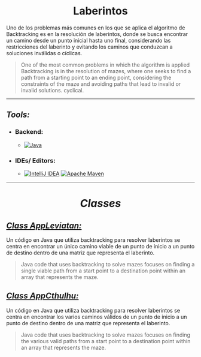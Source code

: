 <h1 align="center">  Laberintos </h1>
Uno de los problemas más comunes en los que se aplica el algoritmo de 
Backtracking es en la resolución de laberintos, donde se busca encontrar 
un camino desde un punto inicial hasta uno final, considerando las restricciones 
del laberinto y evitando los caminos que conduzcan a soluciones inválidas o 
cíclicas.

>One of the most common problems in which the algorithm is applied
Backtracking is in the resolution of mazes, where one seeks to find
a path from a starting point to an ending point, considering the constraints
of the maze and avoiding paths that lead to invalid or invalid solutions.
cyclical.


---

## _Tools:_

- <H3> Backend:</H3>    

    - [![Java](https://img.shields.io/badge/java-%23ED8B00.svg?style=for-the-badge&logo=openjdk&logoColor=white) ](https://www.oracle.com/co/java/technologies/downloads/#java21)


- <H3>  IDEs/ Editors: </H3>

    - [![IntelliJ IDEA](https://img.shields.io/badge/IntelliJIDEA-000000.svg?style=for-the-badge&logo=intellij-idea&logoColor=white)](https://www.jetbrains.com/es-es/idea/) [![Apache Maven](https://img.shields.io/badge/Apache%20Maven-C71A36?style=for-the-badge&logo=Apache%20Maven&logoColor=white)](https://maven.apache.org/)



___

<H1 align="center"> 

_Classes_

</H1>

## [_Class AppLeviatan:_](/LaberintoOnlySolution)

Un código en Java que utiliza backtracking para resolver laberintos se centra en encontrar un único camino viable de un punto de inicio a un punto de destino dentro de una matriz que representa el laberinto.
> Java code that uses backtracking to solve mazes focuses on finding a single viable path from a start point to a destination point within an array that represents the maze.




## [_Class AppCthulhu:_](/LaberintoVariousSolution)

Un código en Java que utiliza backtracking para resolver laberintos se centra en encontrar los varios caminos válidos de un punto de inicio a un punto de destino dentro de una matriz que representa el laberinto.
> Java code that uses backtracking to solve mazes focuses on finding the various valid paths from a start point to a destination point within an array that represents the maze.

